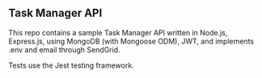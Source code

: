 ## Task Manager API

This repo contains a sample Task Manager API written in Node.js, Express.js, using MongoDB (with Mongoose ODM), JWT, and implements .env and email through SendGrid.

Tests use the Jest testing framework.
